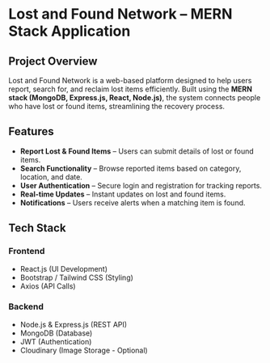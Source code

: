 # Lost and Found Network – MERN Stack Application

## **Project Overview**
Lost and Found Network is a web-based platform designed to help users report, search for, and reclaim lost items efficiently. Built using the **MERN stack (MongoDB, Express.js, React, Node.js)**, the system connects people who have lost or found items, streamlining the recovery process.

## **Features**
- **Report Lost & Found Items** – Users can submit details of lost or found items.
- **Search Functionality** – Browse reported items based on category, location, and date.
- **User Authentication** – Secure login and registration for tracking reports.
- **Real-time Updates** – Instant updates on lost and found items.
- **Notifications** – Users receive alerts when a matching item is found.

## **Tech Stack**
### **Frontend**
- React.js (UI Development)
- Bootstrap / Tailwind CSS (Styling)
- Axios (API Calls)

### **Backend**
- Node.js & Express.js (REST API)
- MongoDB (Database)
- JWT (Authentication)
- Cloudinary (Image Storage - Optional)


